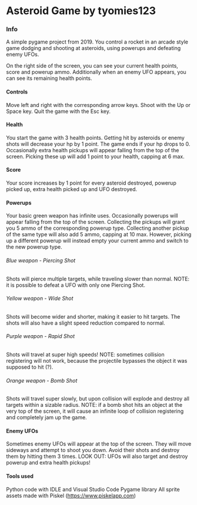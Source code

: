 # Asteroid Game by tyomies123

### Info
A simple pygame project from 2019. You control a rocket in an arcade style game dodging and shooting at asteroids, using powerups and defeating enemy UFOs. 

On the right side of the screen, you can see your current health points, score and powerup ammo. Additionally when an enemy UFO appears, you can see its remaining health points. 

#### Controls
Move left and right with the corresponding arrow keys.
Shoot with the Up or Space key.
Quit the game with the Esc key.

#### Health
You start the game with 3 health points. Getting hit by asteroids or enemy shots will decrease your hp by 1 point. The game ends if your hp drops to 0. Occasionally extra health pickups will appear falling from the top of the screen. Picking these up will add 1 point to your health, capping at 6 max. 

#### Score
Your score increases by 1 point for every asteroid destroyed, powerup picked up, extra health picked up and UFO destroyed. 

#### Powerups
Your basic green weapon has infinite uses. Occasionally powerups will appear falling from the top of the screen. Collecting the pickups will grant you 5 ammo of the corresponding powerup type. Collecting another pickup of the same type will also add 5 ammo, capping at 10 max. However, picking up a different powerup will instead empty your current ammo and switch to the new powerup type. 

###### Blue weapon - Piercing Shot
Shots will pierce multiple targets, while traveling slower than normal. NOTE: it is possible to defeat a UFO with only one Piercing Shot.

###### Yellow weapon - Wide Shot
Shots will become wider and shorter, making it easier to hit targets. The shots will also have a slight speed reduction compared to normal. 

###### Purple weapon - Rapid Shot
Shots will travel at super high speeds! NOTE: sometimes collision registering will not work, because the projectile bypasses the object it was supposed to hit (?).

###### Orange weapon - Bomb Shot
Shots will travel super slowly, but upon collision will explode and destroy all targets within a sizable radius. NOTE: if a bomb shot hits an object at the very top of the screen, it will cause an infinite loop of collision registering and completely jam up the game. 

#### Enemy UFOs
Sometimes enemy UFOs will appear at the top of the screen. They will move sideways and attempt to shoot you down. Avoid their shots and destroy them by hitting them 3 times. LOOK OUT: UFOs will also target and destroy powerup and extra health pickups!

#### Tools used
Python code with IDLE and Visual Studio Code
Pygame library
All sprite assets made with Piskel (https://www.piskelapp.com)
